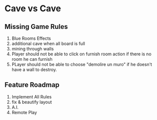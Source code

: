 # Cave vs Cave

## Missing Game Rules

1. Blue Rooms Effects
2. additional cave when all board is full
3. mining through walls
4. Player should not be able to click on furnish room action if there is no room he can furnish
5. PLayer should not be able to choose "demolire un muro" if he doesn't have a wall to destroy.

## Feature Roadmap

1. Implement All Rules
2. fix & beautify layout
3. A.I.
4. Remote Play
